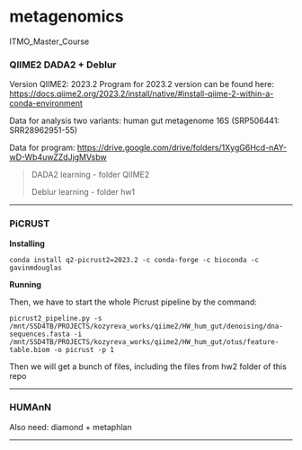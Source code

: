 # metagenomics
ITMO_Master_Course

### QIIME2 DADA2 + Deblur
Version QIIME2: 2023.2 
Program for 2023.2 version can be found here: https://docs.qiime2.org/2023.2/install/native/#install-qiime-2-within-a-conda-environment 

Data for analysis two variants: human gut metagenome 16S (SRP506441: SRR28962951-55)

Data for program: https://drive.google.com/drive/folders/1XygG6Hcd-nAY-wD-Wb4uwZZdJjgMVsbw 

>DADA2 learning - folder QIIME2
>
>Deblur learning - folder hw1
>
_________________________________________________________________________________________________________________________________________________
### PiCRUST 
**Installing** 
```
conda install q2-picrust2=2023.2 -c conda-forge -c bioconda -c gavinmdouglas
```
**Running**

Then, we have to start the whole Picrust pipeline by the command: 

```
picrust2_pipeline.py -s /mnt/SSD4TB/PROJECTS/kozyreva_works/qiime2/HW_hum_gut/denoising/dna-sequences.fasta -i /mnt/SSD4TB/PROJECTS/kozyreva_works/qiime2/HW_hum_gut/otus/feature-table.biom -o picrust -p 1
```
Then we will get a bunch of files, including the files from hw2 folder of this repo

_________________________________________________________________________________________________________________________________________________

### HUMAnN
Also need: diamond + metaphlan 


_________________________________________________________________________________________________________________________________________________

